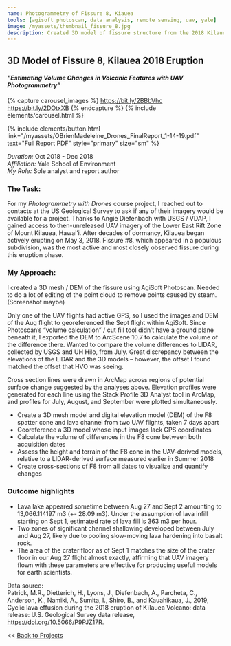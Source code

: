 ```yaml
---
name: Photogrammetry of Fissure 8, Kiauea
tools: [agisoft photoscan, data analysis, remote sensing, uav, yale]
image: /myassets/thumbnail_fissure_8.jpg
description: Created 3D model of fissure structure from the 2018 Kilauea eruption to describe changes in its morphology.
---
```


## 3D Model of Fissure 8, Kilauea 2018 Eruption ##
#### *"Estimating Volume Changes in Volcanic Features with UAV Photogrammetry"*

{% capture carousel_images %}
https://bit.ly/2BBbVhc
https://bit.ly/2DOtxXB
{% endcapture %}
{% include elements/carousel.html %}

{% include elements/button.html link="/myassets/OBrienMadeleine_Drones_FinalReport_1-14-19.pdf" text="Full Report PDF" style="primary" size="sm" %}

*Duration:* Oct 2018 - Dec 2018  
*Affiliation:* Yale School of Environment  
*My Role:* Sole analyst and report author





### The Task:

For my *Photogrammetry with Drones* course project, I reached out to contacts at the US Geological Survey to ask if any of their imagery would be available for a project. Thanks to Angie Diefenbach with USGS / VDAP, I gained access to then-unreleased UAV imagery of the Lower East Rift Zone of Mount Kilauea, Hawai’i. After decades of dormancy, Kilauea began actively erupting on May 3, 2018. Fissure #8, which appeared in a populous subdivision, was the most active and most closely observed fissure during this eruption phase.





### My Approach:

I created a 3D mesh / DEM of the fissure using AgiSoft Photoscan. Needed to do a lot of editing of the point cloud to remove points caused by steam. (Screenshot maybe)

Only one of the UAV flights had active GPS, so I used the images and DEM of the Aug flight to georeferenced the Sept flight within AgiSoft.
Since Photoscan’s “volume calculation” / cut fill tool didn’t have a ground plane beneath it, I exported the DEM to ArcScene 10.7 to calculate the volume of the difference there. 
Wanted to compare the volume differences to LIDAR, collected by USGS and UH Hilo, from July. Great discrepancy between the elevations of the LIDAR and the 3D models – however, the offset I found matched the offset that HVO was seeing. 


Cross section lines were drawn in ArcMap across regions of potential surface change suggested by the analyses above. Elevation profiles were generated for each line using the Stack Profile 3D Analyst tool in ArcMap, and profiles for July, August, and September were plotted simultaneously.

* Create a 3D mesh model and digital elevation model (DEM) of the F8 spatter cone and lava channel from two UAV flights, taken 7 days apart
* Georeference a 3D model whose input images lack GPS coordinates
* Calculate the volume of differences in the F8 cone between both acquisition dates
* Assess the height and terrain of the F8 cone in the UAV-derived models, relative to a LIDAR-derived surface measured earlier in Summer 2018
* Create cross-sections of F8 from all dates to visualize and quantify changes



### Outcome highlights
* Lava lake appeared sometime between Aug 27 and Sept 2 amounting to 13,066.114197 m3 (+- 28.09 m3). Under the assumption of lava infill starting on Sept 1, estimated rate of lava fill is 363 m3 per hour.
* Two zones of significant channel shallowing developed between July and Aug 27, likely due to pooling slow-moving lava hardening into basalt rock.
* The area of the crater floor as of Sept 1 matches the size of the crater floor in our Aug 27 flight almost exactly, affirming that UAV imagery flown with these parameters are effective for producing useful models for earth scientists.

Data source:  
Patrick, M.R., Dietterich, H., Lyons, J., Diefenbach, A., Parcheta, C., Anderson, K., Namiki, A., Sumita, I., Shiro, B., and Kauahikaua, J., 2019, Cyclic lava effusion during the 2018 eruption of Kīlauea Volcano: data release: U.S. Geological Survey data release, https://doi.org/10.5066/P9PJZ17R.


<< [Back to Projects](/projects/)